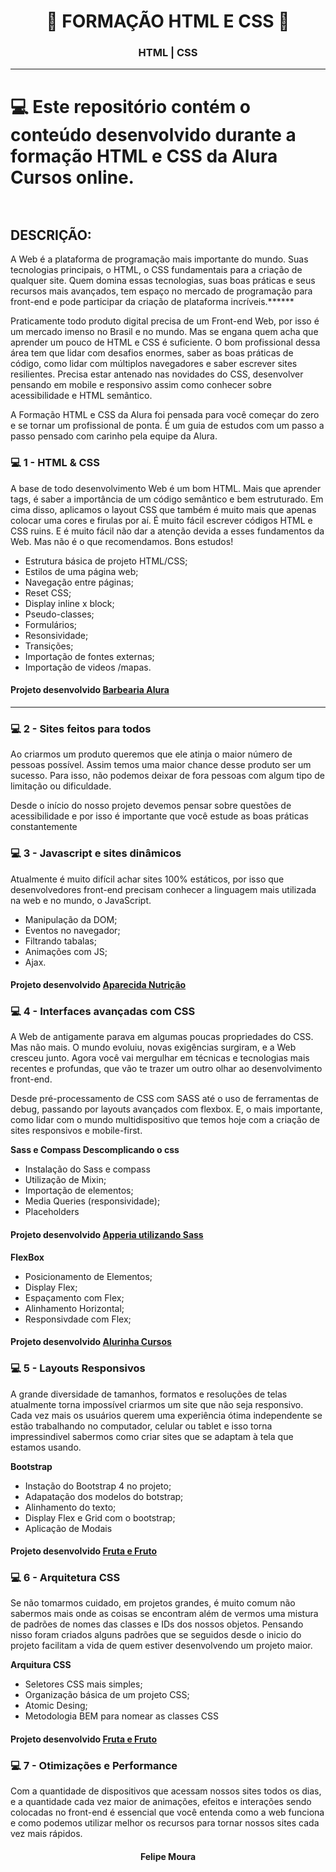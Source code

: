 
<h1 align="center">
 🚀 FORMAÇÃO HTML E CSS 🚀
</h1>

<h3 align="center"> HTML | CSS </h3>

---

# :computer: Este repositório contém o conteúdo desenvolvido durante a formação HTML e CSS da Alura Cursos online. </br> </br>


## DESCRIÇÃO:
A Web é a plataforma de programação mais importante do mundo. Suas tecnologias principais, o HTML, o CSS fundamentais para a criação de qualquer site. Quem domina essas tecnologias, suas boas práticas e seus recursos mais avançados, tem espaço no mercado de programação para front-end e pode participar da criação de plataforma incríveis.******

Praticamente todo produto digital precisa de um Front-end Web, por isso é um mercado imenso no Brasil e no mundo. Mas se engana quem acha que aprender um pouco de HTML e CSS é suficiente. O bom profissional dessa área tem que lidar com desafios enormes, saber as boas práticas de código, como lidar com múltiplos navegadores e saber escrever sites resilientes. Precisa estar antenado nas novidades do CSS, desenvolver pensando em mobile e responsivo assim como conhecer sobre acessibilidade e HTML semântico.

A Formação HTML e CSS da Alura foi pensada para você começar do zero e se tornar um profissional de ponta. É um guia de estudos com um passo a passo pensado com carinho pela equipe da Alura.

### :computer:  1 - HTML & CSS 

A base de todo desenvolvimento Web é um bom HTML. Mais que aprender tags, é saber a importância de um código semântico e bem estruturado. Em cima disso, aplicamos o layout CSS que também é muito mais que apenas colocar uma cores e firulas por aí. É muito fácil escrever códigos HTML e CSS ruins. E é muito fácil não dar a atenção devida a esses fundamentos da Web. Mas não é o que recomendamos. Bons estudos!

- Estrutura básica de projeto HTML/CSS;
- Estilos de uma página web;
- Navegação entre páginas;
- Reset CSS;
- Display inline x block;
- Pseudo-classes;
- Formulários;
- Resonsividade;
- Transições;
- Importação de fontes externas;
- Importação de videos /mapas.

#### Projeto desenvolvido [Barbearia Alura](https://github.com/felipemimoura/FormacaoHTMLCSS/tree/master/barberiaAlura "Barbearia Alura") 

--- 
### :computer: 2 - Sites feitos para todos
Ao criarmos um produto queremos que ele atinja o maior número de pessoas possível. Assim temos uma maior chance desse produto ser um sucesso. Para isso, não podemos deixar de fora pessoas com algum tipo de limitação ou dificuldade.

Desde o início do nosso projeto devemos pensar sobre questões de acessibilidade e por isso é importante que você estude as boas práticas constantemente

### :computer: 3 - Javascript e sites dinâmicos
Atualmente é muito difícil achar sites 100% estáticos, por isso que desenvolvedores front-end precisam conhecer a linguagem mais utilizada na web e no mundo, o JavaScript.

- Manipulação da DOM;
- Eventos no navegador;
- Filtrando tabalas;
- Animações com JS;
- Ajax.

#### Projeto desenvolvido [Aparecida Nutrição](https://github.com/felipemimoura/AparecidaNutricao "Aparecida Nutrição")

### :computer: 4 - Interfaces avançadas com CSS
A Web de antigamente parava em algumas poucas propriedades do CSS. Mas não mais. O mundo evoluiu, novas exigências surgiram, e a Web cresceu junto. Agora você vai mergulhar em técnicas e tecnologias mais recentes e profundas, que vão te trazer um outro olhar ao desenvolvimento front-end.

Desde pré-processamento de CSS com SASS até o uso de ferramentas de debug, passando por layouts avançados com flexbox. E, o mais importante, como lidar com o mundo multidispositivo que temos hoje com a criação de sites responsivos e mobile-first.

<b>Sass e Compass Descomplicando o css</b>
- Instalação do Sass e compass
- Utilização de Mixin;
- Importação de elementos;
- Media Queries (responsividade);
- Placeholders

#### Projeto desenvolvido [Apperia utilizando Sass](https://github.com/felipemimoura/ApperiaComSass "Apperia com Sass") 

<b> FlexBox</b>
- Posicionamento de Elementos;
- Display Flex;
- Espaçamento com Flex;
- Alinhamento Horizontal;
- Responsivdade com Flex;

#### Projeto desenvolvido [Alurinha Cursos](https://github.com/felipemimoura/FlexBox "Alurinha Cursos") 

### :computer: 5 - Layouts Responsivos
A grande diversidade de tamanhos, formatos e resoluções de telas atualmente torna impossível criarmos um site que não seja responsivo. Cada vez mais os usuários querem uma experiência ótima independente se estão trabalhando no computador, celular ou tablet e isso torna impressindivel sabermos como criar sites que se adaptam à tela que estamos usando.

<b>Bootstrap</b>
- Instação do Bootstrap 4 no projeto;
- Adapatação dos modelos do botstrap;
- Alinhamento do texto;
- Display Flex e Grid com o bootstrap;
- Aplicação de Modais

#### Projeto desenvolvido [Fruta e Fruto](https://github.com/felipemimoura/FormacaoHTMLCSS/tree/master/bootstrap4 "Fruta e Fruto") 


### :computer: 6 - Arquitetura CSS
Se não tomarmos cuidado, em projetos grandes, é muito comum não sabermos mais onde as coisas se encontram além de vermos uma mistura de padrões de nomes das classes e IDs dos nossos objetos.
Pensando nisso foram criados alguns padrões que se seguidos desde o inicio do projeto facilitam a vida de quem estiver desenvolvendo um projeto maior.

<b>Arquitura CSS </b>
- Seletores CSS mais simples;
- Organização básica de um projeto CSS;
- Atomic Desing;
- Metodologia BEM para nomear as classes CSS

#### Projeto desenvolvido [Fruta e Fruto](https://github.com/felipemimoura/FormacaoHTMLCSS/tree/master/arquiteturaCSS "Fruta e Fruto com BEM") 

### :computer: 7 - Otimizações e Performance
Com a quantidade de dispositivos que acessam nossos sites todos os dias, e a quantidade cada vez maior de animações, efeitos e interações sendo colocadas no front-end é essencial que você entenda como a web funciona e como podemos utilizar melhor os recursos para tornar nossos sites cada vez mais rápidos.


<h4 align="center">
Felipe Moura
</h4>

